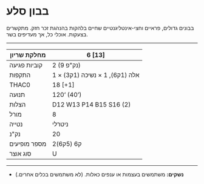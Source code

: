 # בבון סלע

בבונים גדולים, פראיים וחצי-אינטליגנטיים שחיים בלהקות בהנהגת זכר חזק. מתקשרים בצעקות. אוכלי כל, אך מעדיפים בשר.

------

| מחלקת שריון     | 6 [13]                         |
| ---------------- | ------------------------------ |
| קוביות פגיעה    | 2 (9 נק"פ)                     |
| התקפות          | 1 × אלה (1ק6), 1 × נשיכה (1ק3) |
| THAC0            | 18 [+1]                        |
| תנועה           | 120’ (40’)                     |
| הצלות           | D12 W13 P14 B15 S16 (2)        |
| מורל            | 8                              |
| נטייה           | ניטרלי                        |
| נק"נ            | 20                             |
| מספר מופיעים    | 2ק6 (5ק6)                      |
| סוג אוצר        | U                              |

------

- **נשקים:** משתמשים בעצמות או ענפים כאלות. (לא משתמשים בכלים אחרים.)